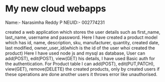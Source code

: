 # My new cloud webapps

Name:- Narasimha Reddy P
NEUID:- 002774231

created a web application which stores the user details such as first_name, last_name, username and password. Here I have created a product model which has id, name, description, sku, manufacturer, quantity, created date, last modified, owner_user_id(which is the id of the user whoi created the product)  Here I have used node js and mysql as database, User can add(POST), edit(POST), view(GET) his details, I have used Basic auth for the authentication. For Product table I can add(POST), edit(PUT,PATCH), view(GET), remove(DELETE) the created products, only by created users if these operations are done another users it throws error like unauthorised.
